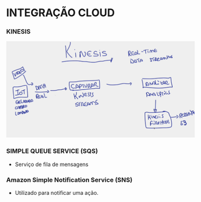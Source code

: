 # INTEGRAÇÃO CLOUD

### KINESIS
![img.png](img.png)


### SIMPLE QUEUE SERVICE (SQS)
- Serviço de fila de mensagens


### Amazon Simple Notification Service (SNS)
- Utilizado para notificar uma ação.